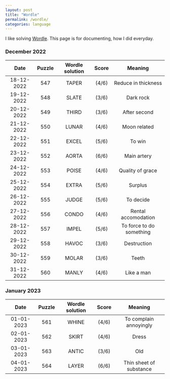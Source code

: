 ```yaml
---
layout: post
title: "Wordle"
permalink: /wordle/
categories: language
---
```


I like solving [Wordle](https://www.nytimes.com/games/wordle/index.html). This page is for documenting, how I did everyday.

### December 2022

|    Date    | Puzzle | Wordle solution | Score | Meaning |
|:----------:|:------:|:---------------:|:-----:|:-------:|
| 18-12-2022 | 547 | TAPER | (4/6) | Reduce in thickness |
| 19-12-2022 | 548 | SLATE | (3/6) | Dark rock |
| 20-12-2022 | 549 | THIRD | (3/6) | After second |
| 21-12-2022 | 550 | LUNAR | (4/6) | Moon related |
| 22-12-2022 | 551 | EXCEL | (5/6) | To win |
| 23-12-2022 | 552 | AORTA | (6/6) | Main artery |
| 24-12-2022 | 553 | POISE | (4/6) | Quality of grace |
| 25-12-2022 | 554 | EXTRA | (5/6) | Surplus |
| 26-12-2022 | 555 | JUDGE | (5/6) | To decide |
| 27-12-2022 | 556 | CONDO | (4/6) | Rental accomodation |
| 28-12-2022 | 557 | IMPEL | (5/6) | To force to do something |
| 29-12-2022 | 558 | HAVOC | (3/6) | Destruction |
| 30-12-2022 | 559 | MOLAR | (3/6) | Teeth |
| 31-12-2022 | 560 | MANLY | (4/6) | Like a man |

### January 2023

|    Date    | Puzzle | Wordle solution | Score | Meaning |
|:----------:|:------:|:---------------:|:-----:|:-------:|
| 01-01-2023 | 561 | WHINE | (4/6) | To complain annoyingly |
| 02-01-2023 | 562 | SKIRT | (4/6) | Dress |
| 03-01-2023 | 563 | ANTIC | (3/6) | Old |
| 04-01-2023 | 564 | LAYER | (6/6) | Thin sheet of substance |
